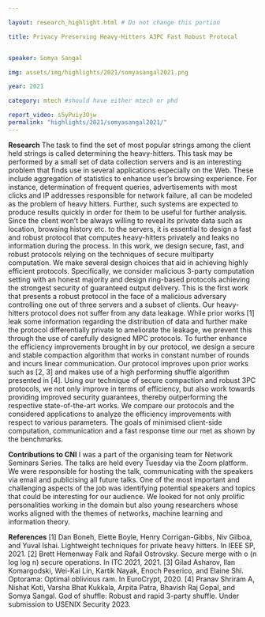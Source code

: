 ```yaml
---

layout: research_highlight.html # Do not change this portion

title: Privacy Preserving Heavy-Hitters A3PC Fast Robust Protocal


speaker: Somya Sangal

img: assets/img/highlights/2021/somyasangal2021.png

year: 2021

category: mtech #should have either mtech or phd

report_video: s5yPuiy3Ojw
permalink: "highlights/2021/somyasangal2021/"
---
```


**Research**
The task to find the set of most popular strings among the client held strings is called determining
the heavy-hitters. This task may be performed by a small set of data collection servers and is an
interesting problem that finds use in several applications especially on the Web. These include
aggregation of statistics to enhance user’s browsing experience. For instance, determination of
frequent queries, advertisements with most clicks and IP addresses responsible for network failure,
all can be modeled as the problem of heavy hitters. Further, such systems are expected to produce
results quickly in order for them to be useful for further analysis. Since the client won’t be always
willing to reveal its private data such as location, browsing history etc. to the servers, it is essential
to design a fast and robust protocol that computes heavy-hitters privately and leaks no information
during the process. In this work, we design secure, fast, and robust protocols relying on the
techniques of secure multiparty computation. We make several design choices that aid in achieving
highly efficient protocols. Specifically, we consider malicious 3-party computation setting with an
honest majority and design ring-based protocols achieving the strongest security of guaranteed
output delivery. This is the first work that presents a robust protocol in the face of a malicious
adversary controlling one out of three servers and a subset of clients. Our heavy-hitters protocol
does not suffer from any data leakage. While prior works [1] leak some information regarding the
distribution of data and further make the protocol differentially private to ameliorate the leakage,
we prevent this through the use of carefully designed MPC protocols. To further enhance the
efficiency improvements brought in by our protocol, we design a secure and stable compaction
algorithm that works in constant number of rounds and incurs linear communication. Our protocol
improves upon prior works such as [2, 3] and makes use of a high performing shuffle algorithm
presented in [4]. Using our technique of secure compaction and robust 3PC protocols, we not only
improve in terms of efficiency, but also work towards providing improved security guarantees, thereby
outperforming the respective state-of-the-art works. We compare our protocols and the considered
applications to analyze the efficiency improvements with respect to various parameters. The goals
of minimised client-side computation, communication and a fast response time our met as shown by
the benchmarks.

**Contributions to CNI**
I was a part of the organising team for Network Seminars Series. The talks are held every Tuesday
via the Zoom platform. We were responsible for hosting the talk, communicating with the speakers
via email and publicising all future talks. One of the most important and challenging aspects of the
job was identifying potential speakers and topics that could be interesting for our audience. We
looked for not only prolific personalities working in the domain but also young researchers whose
works aligned with the themes of networks, machine learning and information theory.

**References**
[1] Dan Boneh, Elette Boyle, Henry Corrigan-Gibbs, Niv Gilboa, and Yuval Ishai. Lightweight
techniques for private heavy hitters. In IEEE SP, 2021.
[2] Brett Hemenway Falk and Rafail Ostrovsky. Secure merge with o (n log log n) secure operations.
In ITC 2021, 2021.
[3] Gilad Asharov, Ilan Komargodski, Wei-Kai Lin, Kartik Nayak, Enoch Peserico, and Elaine Shi.
Optorama: Optimal oblivious ram. In EuroCrypt, 2020.
[4] Pranav Shriram A, Nishat Koti, Varsha Bhat Kukkala, Arpita Patra, Bhavish Raj Gopal, and
Somya Sangal. God of shuffle: Robust and rapid 3-party shuffle. Under submission to USENIX
Security 2023.
